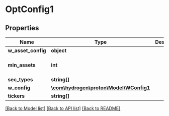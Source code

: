 # OptConfig1

## Properties
Name | Type | Description | Notes
------------ | ------------- | ------------- | -------------
**w_asset_config** | **object** |  | [optional] 
**min_assets** | **int** |  | [optional] [default to 1]
**sec_types** | **string[]** |  | [optional] 
**w_config** | [**\com\hydrogen\proton\Model\WConfig1**](WConfig1.md) |  | [optional] 
**tickers** | **string[]** |  | [optional] 

[[Back to Model list]](../README.md#documentation-for-models) [[Back to API list]](../README.md#documentation-for-api-endpoints) [[Back to README]](../README.md)


